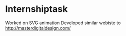# Internshiptask

Worked on SVG animation 
Developed similar webiste to http://masterdigitaldesign.com/

